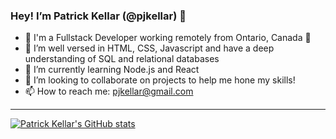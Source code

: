 ### Hey! I’m Patrick Kellar (@pjkellar) 👋
- 🥞 I'm a Fullstack Developer working remotely from Ontario, Canada 🍁
- 👀 I’m well versed in HTML, CSS, Javascript and have a deep understanding of SQL and relational databases
- 🌱 I’m currently learning Node.js and React
- 💞️ I’m looking to collaborate on projects to help me hone my skills!
- 📫 How to reach me: <pjkellar@gmail.com>

---
[![Patrick Kellar's GitHub stats](https://github-readme-stats.vercel.app/api?username=pjkellar&count_private=true&show_icons=true)](https://github.com/anuraghazra/github-readme-stats)

<!---
pjkellar/pjkellar is a ✨ special ✨ repository because its `README.md` (this file) appears on your GitHub profile.
You can click the Preview link to take a look at your changes.
--->
